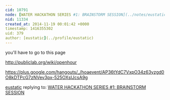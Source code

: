 ```yaml
---
cid: 10791
node: [WATER HACKATHON SERIES #1: BRAINSTORM SESSION](../notes/eustatic/11-11-2014/water-hackathon-series-1-brainstorm-session)
nid: 11334
created_at: 2014-11-19 00:01:42 +0000
timestamp: 1416355302
uid: 379
author: [eustatic](../profile/eustatic)
---
```


you'll have to go to this page

http://publiclab.org/wiki/openhour

https://plus.google.com/hangouts/_/hoaevent/AP36tYdC7VxpO34z63yzgd0O8kDTPcG7zNVev3px-525OXslJcsA9g

[eustatic](../profile/eustatic) replying to: [WATER HACKATHON SERIES #1: BRAINSTORM SESSION](../notes/eustatic/11-11-2014/water-hackathon-series-1-brainstorm-session)

